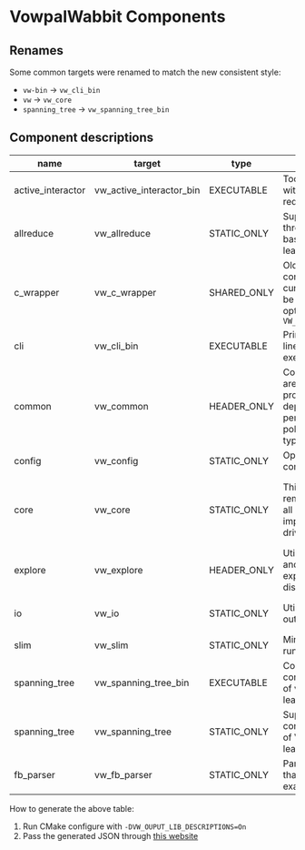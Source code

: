 # VowpalWabbit Components

## Renames
Some common targets were renamed to match the new consistent style:

- `vw-bin` -> `vw_cli_bin`
- `vw` -> `vw_core`
- `spanning_tree` -> `vw_spanning_tree_bin`

## Component descriptions

| name              | target                   | type        | description                                                                                                      | public_deps                                                              | private_deps                                    | exceptions                                 |
| ----------------- | ------------------------ | ----------- | ---------------------------------------------------------------------------------------------------------------- | ------------------------------------------------------------------------ | ----------------------------------------------- | ------------------------------------------ |
| active_interactor | vw_active_interactor_bin | EXECUTABLE  | Tool for interacting with active mode reductions                                                                 |                                                                          |                                                 | N/A                                        |
| allreduce         | vw_allreduce             | STATIC_ONLY | Supporting library for thread or socket based distributed learning                                               | vw_common, vw_io                                                         |                                                 | Yes                                        |
| c_wrapper         | vw_c_wrapper             | SHARED_ONLY | Old C API. Cannot convey errors in current interface. Can be disabled using option `VW_BUILD_VW_C_WRAPPER`       |                                                                          | vw_core                                         | Yes, exceptions are thrown across boundary |
| cli               | vw_cli_bin               | EXECUTABLE  | Primary VW command line interface. The `vw` executable.                                                          |                                                                          | vw_core                                         | N/A                                        |
| common            | vw_common                | HEADER_ONLY | Common utilities that are shared by every project. The only dependencies permitted are polyfill/vocabulary types | string_view_lite                                                         |                                                 | Yes, also supports `VW_NOEXCEPT`           |
| config            | vw_config                | STATIC_ONLY | Option parsing, and command line utilities                                                                       | vw_common                                                                | fmt::fmt                                        | Yes                                        |
| core              | vw_core                  | STATIC_ONLY | This contains all remaining VW code, all reduction implementations, driver, option handling                      | vw_common, vw_explore, vw_allreduce, vw_config, spdlog::spdlog, fmt::fmt | Threads::Threads, vw_io, Boost::math, RapidJSON | Yes                                        |
| explore           | vw_explore               | HEADER_ONLY | Utilities for sampling and generating exploration distributions                                                  | vw_common                                                                |                                                 | No                                         |
| io                | vw_io                    | STATIC_ONLY | Utilities for input and output                                                                                   | vw_common, spdlog::spdlog, fmt::fmt                                      | ZLIB::ZLIB                                      | Yes                                        |
| slim              | vw_slim                  | STATIC_ONLY | Minimal inference only runtime                                                                                   | vw_common, vw_explore                                                    |                                                 | No                                         |
| spanning_tree     | vw_spanning_tree_bin     | EXECUTABLE  | Command line tool for connecting instances of vw for distributed learning                                        |                                                                          | vw_spanning_tree, vw_common, vw_config          | N/A                                        |
| spanning_tree     | vw_spanning_tree         | STATIC_ONLY | Supporting code for connecting instances of VW for distributed learning                                          | vw_common                                                                | Threads::Threads                                | Yes                                        |
| fb_parser         | vw_fb_parser             | STATIC_ONLY | Parser implementation that reads flatbuffer examples                                                             | vw_core, fb_generate_headers                                             |                                                 | Yes                                        |

How to generate the above table:
1. Run CMake configure with `-DVW_OUPUT_LIB_DESCRIPTIONS=On`
2. Pass the generated JSON through [this website](https://kdelmonte.github.io/json-to-markdown-table/)
